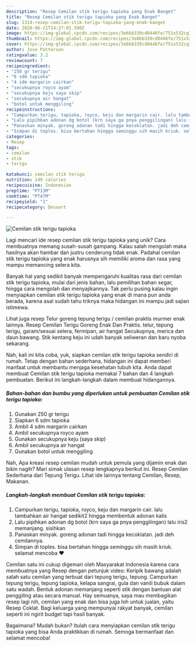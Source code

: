 ```yaml
---
description: "Resep Cemilan stik terigu tapioka yang Enak Banget"
title: "Resep Cemilan stik terigu tapioka yang Enak Banget"
slug: 1314-resep-cemilan-stik-terigu-tapioka-yang-enak-banget
date: 2020-06-21T14:27:01.598Z
image: https://img-global.cpcdn.com/recipes/3e6bb339cd0446fe/751x532cq70/cemilan-stik-terigu-tapioka-foto-resep-utama.jpg
thumbnail: https://img-global.cpcdn.com/recipes/3e6bb339cd0446fe/751x532cq70/cemilan-stik-terigu-tapioka-foto-resep-utama.jpg
cover: https://img-global.cpcdn.com/recipes/3e6bb339cd0446fe/751x532cq70/cemilan-stik-terigu-tapioka-foto-resep-utama.jpg
author: Jose Patterson
ratingvalue: 3.2
reviewcount: 7
recipeingredient:
- "250 gr terigu"
- "6 sdm tapioka"
- "4 sdm margarin cairkan"
- "secukupnya royco ayam"
- "secukupnya keju saya skip"
- "secukupnya air hangat"
- "botol untuk menggiling"
recipeinstructions:
- "Campurkan terigu, tapioka, royco, keju dan margarin cair. lalu tambahkan air hangat sedikit2 hingga membentuk adonan kalis"
- "Lalu pipihkan adonan dg botol (krn saya ga pnya penggilingan) lalu iris2 memanjang. sisihkan"
- "Panaskan minyak. goreng adonan tadi hingga kecoklatan. jadi deh cemilannya."
- "Simpan di toples. bisa bertahan hingga seminggu sih masih kriuk. selamat mencoba ❤"
categories:
- Resep
tags:
- cemilan
- stik
- terigu

katakunci: cemilan stik terigu 
nutrition: 149 calories
recipecuisine: Indonesian
preptime: "PT13M"
cooktime: "PT47M"
recipeyield: "1"
recipecategory: Dessert

---
```



![Cemilan stik terigu tapioka](https://img-global.cpcdn.com/recipes/3e6bb339cd0446fe/751x532cq70/cemilan-stik-terigu-tapioka-foto-resep-utama.jpg)

Lagi mencari ide resep cemilan stik terigu tapioka yang unik? Cara membuatnya memang susah-susah gampang. Kalau salah mengolah maka hasilnya akan hambar dan justru cenderung tidak enak. Padahal cemilan stik terigu tapioka yang enak harusnya sih memiliki aroma dan rasa yang mampu memancing selera kita.

Banyak hal yang sedikit banyak mempengaruhi kualitas rasa dari cemilan stik terigu tapioka, mulai dari jenis bahan, lalu pemilihan bahan segar, hingga cara mengolah dan menyajikannya. Tak perlu pusing kalau ingin menyiapkan cemilan stik terigu tapioka yang enak di mana pun anda berada, karena asal sudah tahu triknya maka hidangan ini mampu jadi sajian istimewa.

Lihat juga resep Telur goreng tepung terigu / cemilan praktis murmer enak lainnya. Resep Cemilan Terigu Goreng Enak Dan Praktis. telur, tepung terigu, garam/sesuai selera, fermipan, air hangat Secukupnya, merica dan daun bawang. Stik kentang keju ini udah banyak seliweran dan baru nyoba sekarang.


Nah, kali ini kita coba, yuk, siapkan cemilan stik terigu tapioka sendiri di rumah. Tetap dengan bahan sederhana, hidangan ini dapat memberi manfaat untuk membantu menjaga kesehatan tubuh kita. Anda dapat membuat Cemilan stik terigu tapioka memakai 7 bahan dan 4 langkah pembuatan. Berikut ini langkah-langkah dalam membuat hidangannya.

<!--inarticleads1-->

##### Bahan-bahan dan bumbu yang diperlukan untuk pembuatan Cemilan stik terigu tapioka:

1. Gunakan 250 gr terigu
1. Siapkan 6 sdm tapioka
1. Ambil 4 sdm margarin cairkan
1. Ambil secukupnya royco ayam
1. Gunakan secukupnya keju (saya skip)
1. Ambil secukupnya air hangat
1. Gunakan botol untuk menggiling


Nah, Apa kreasi resep cemilan mudah untuk pemula yang dijamin enak dan bikin nagih? Mari simak ulasan resep lengkapnya berikut ini. Resep Cemilan Sederhana dari Tepung Terigu. Lihat ide lainnya tentang Cemilan, Resep, Makanan. 

<!--inarticleads2-->

##### Langkah-langkah membuat Cemilan stik terigu tapioka:

1. Campurkan terigu, tapioka, royco, keju dan margarin cair. lalu tambahkan air hangat sedikit2 hingga membentuk adonan kalis
1. Lalu pipihkan adonan dg botol (krn saya ga pnya penggilingan) lalu iris2 memanjang. sisihkan
1. Panaskan minyak. goreng adonan tadi hingga kecoklatan. jadi deh cemilannya.
1. Simpan di toples. bisa bertahan hingga seminggu sih masih kriuk. selamat mencoba ❤


Cemilan satu ini cukup digemari oleh Masyarakat Indonesia karena cara membuatnya yang Resep dengan petunjuk video: Keripik bawang adalah salah satu cemilan yang terbuat dari tepung terigu, tepung. Campurkan tepung terigu, tepung tapioka, kelapa sangrai, gula dan vanili bubuk dalam satu wadah. Bentuk adonan memanjang seperti stik dengan bantuan alat penggiling atau secara manual. Hay semuanya, saya mau membagikan resep lagi nih, cemilan yang enak dan bisa juga loh untuk jualan, yaitu Resep Coklat. Bagi keluarga yang mempunyai rakyat banyak, cemilan seperti ini ngirit budget tapi hasil banyak. 

Bagaimana? Mudah bukan? Itulah cara menyiapkan cemilan stik terigu tapioka yang bisa Anda praktikkan di rumah. Semoga bermanfaat dan selamat mencoba!
